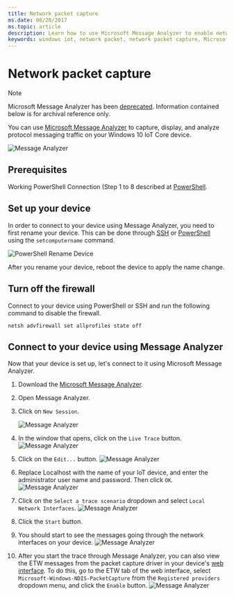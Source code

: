 ```yaml
---
title: Network packet capture
ms.date: 08/28/2017
ms.topic: article
description: Learn how to use Microsoft Message Analyzer to enable network packet capture
keywords: windows iot, network packet, network packet capture, Microsoft Message Analyzer, PowerShell
---
```


# Network packet capture

> [!NOTE] 
> Microsoft Message Analyzer has been [deprecated](https://docs.microsoft.com/openspecs/blog/ms-winintbloglp/dd98b93c-0a75-4eb0-b92e-e760c502394f). Information contained below is for archival reference only.

You can use [Microsoft Message Analyzer](https://www.microsoft.com/download/details.aspx?id=44226) to capture, display, and analyze protocol messaging traffic on your Windows 10 IoT Core device.

![Message Analyzer](../media/NetworkPacketCapture/message-analyzer.png)

## Prerequisites

Working PowerShell Connection (Step 1 to 8 described at [PowerShell](../connect-your-device/PowerShell.md).

## Set up your device

In order to connect to your device using Message Analyzer, you need to first rename your device.  This can be done through [SSH](../connect-your-device/SSH.md) or 
[PowerShell](../connect-your-device/PowerShell.md) using the `setcomputername` command.

![PowerShell Rename Device](../media/NetworkPacketCapture/powershell-rename-device.png)

After you rename your device, reboot the device to apply the name change.

## Turn off the firewall

Connect to your device using PowerShell or SSH and run the following command to disable the firewall.
    
    netsh advfirewall set allprofiles state off
    
## Connect to your device using Message Analyzer

Now that your device is set up, let's connect to it using Microsoft Message Analyzer.

1. Download the [Microsoft Message Analyzer](https://www.microsoft.com/download/details.aspx?id=44226).
2. Open Message Analyzer.
3. Click on `New Session`.

    ![Message Analyzer](../media/NetworkPacketCapture/message-analyzer-new-session.png)
4. In the window that opens, click on the `Live Trace` button.
    ![Message Analyzer](../media/NetworkPacketCapture/message-analyzer-live-trace.png)
5. Click on the `Edit...` button.
    ![Message Analyzer](../media/NetworkPacketCapture/message-analyzer-edit-button.png)
6. Replace Localhost with the name of your IoT device, and enter the administrator user name and password.  Then click `OK`.
    ![Message Analyzer](../media/NetworkPacketCapture/message-analyzer-edit-target-computers.png)
7. Click on the `Select a trace scenario` dropdown and select `Local Network Interfaces`.
    ![Message Analyzer](../media/NetworkPacketCapture/message-analyzer-trace-scenario.png)
8. Click the `Start` button.
9. You should start to see the messages going through the network interfaces on your device.
    ![Message Analyzer](../media/NetworkPacketCapture/message-analyzer.png)
10. After you start the trace through Message Analyzer, you can also view the ETW messages from the packet capture driver in your device's [web interface](DevicePortal.md).  To do this, go to the ETW tab of the web interface, select `Microsoft-Windows-NDIS-PacketCapture` from the `Registered providers` dropdown menu, and click the `Enable` button.
    ![Message Analyzer](../media/NetworkPacketCapture/web-etw.png)    
